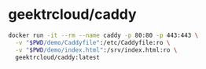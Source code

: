 # geektrcloud/caddy

```bash
docker run -it --rm --name caddy -p 80:80 -p 443:443 \
  -v "$PWD/demo/Caddyfile":/etc/Caddyfile:ro \
  -v "$PWD/demo/index.html":/srv/index.html:ro \
  geektrcloud/caddy:latest
```
